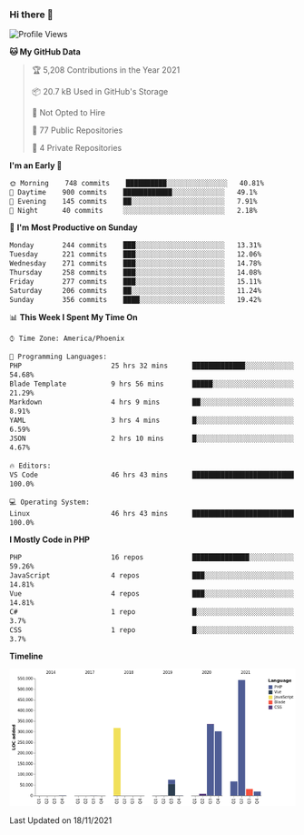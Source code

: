 ### Hi there 👋

<!--START_SECTION:waka-->
![Profile Views](http://img.shields.io/badge/Profile%20Views-0-blue)

**🐱 My GitHub Data** 

> 🏆 5,208 Contributions in the Year 2021
 > 
> 📦 20.7 kB Used in GitHub's Storage 
 > 
> 🚫 Not Opted to Hire
 > 
> 📜 77 Public Repositories 
 > 
> 🔑 4 Private Repositories  
 > 
**I'm an Early 🐤** 

```text
🌞 Morning    748 commits    ██████████░░░░░░░░░░░░░░░   40.81% 
🌆 Daytime    900 commits    ████████████░░░░░░░░░░░░░   49.1% 
🌃 Evening    145 commits    ██░░░░░░░░░░░░░░░░░░░░░░░   7.91% 
🌙 Night      40 commits     ░░░░░░░░░░░░░░░░░░░░░░░░░   2.18%

```
📅 **I'm Most Productive on Sunday** 

```text
Monday       244 commits    ███░░░░░░░░░░░░░░░░░░░░░░   13.31% 
Tuesday      221 commits    ███░░░░░░░░░░░░░░░░░░░░░░   12.06% 
Wednesday    271 commits    ███░░░░░░░░░░░░░░░░░░░░░░   14.78% 
Thursday     258 commits    ███░░░░░░░░░░░░░░░░░░░░░░   14.08% 
Friday       277 commits    ███░░░░░░░░░░░░░░░░░░░░░░   15.11% 
Saturday     206 commits    ██░░░░░░░░░░░░░░░░░░░░░░░   11.24% 
Sunday       356 commits    ████░░░░░░░░░░░░░░░░░░░░░   19.42%

```


📊 **This Week I Spent My Time On** 

```text
⌚︎ Time Zone: America/Phoenix

💬 Programming Languages: 
PHP                      25 hrs 32 mins      █████████████░░░░░░░░░░░░   54.68% 
Blade Template           9 hrs 56 mins       █████░░░░░░░░░░░░░░░░░░░░   21.29% 
Markdown                 4 hrs 9 mins        ██░░░░░░░░░░░░░░░░░░░░░░░   8.91% 
YAML                     3 hrs 4 mins        █░░░░░░░░░░░░░░░░░░░░░░░░   6.59% 
JSON                     2 hrs 10 mins       █░░░░░░░░░░░░░░░░░░░░░░░░   4.67%

🔥 Editors: 
VS Code                  46 hrs 43 mins      █████████████████████████   100.0%

💻 Operating System: 
Linux                    46 hrs 43 mins      █████████████████████████   100.0%

```

**I Mostly Code in PHP** 

```text
PHP                      16 repos            ██████████████░░░░░░░░░░░   59.26% 
JavaScript               4 repos             ███░░░░░░░░░░░░░░░░░░░░░░   14.81% 
Vue                      4 repos             ███░░░░░░░░░░░░░░░░░░░░░░   14.81% 
C#                       1 repo              █░░░░░░░░░░░░░░░░░░░░░░░░   3.7% 
CSS                      1 repo              █░░░░░░░░░░░░░░░░░░░░░░░░   3.7%

```


**Timeline**

![Chart not found](https://raw.githubusercontent.com/mikebronner/mikebronner/master/charts/bar_graph.png) 


 Last Updated on 18/11/2021
<!--END_SECTION:waka-->

<!--
**mikebronner/mikebronner** is a ✨ _special_ ✨ repository because its `README.md` (this file) appears on your GitHub profile.

Here are some ideas to get you started:

- 🔭 I’m currently working on ...
- 🌱 I’m currently learning ...
- 👯 I’m looking to collaborate on ...
- 🤔 I’m looking for help with ...
- 💬 Ask me about ...
- 📫 How to reach me: ...
- 😄 Pronouns: ...
- ⚡ Fun fact: ...
-->
